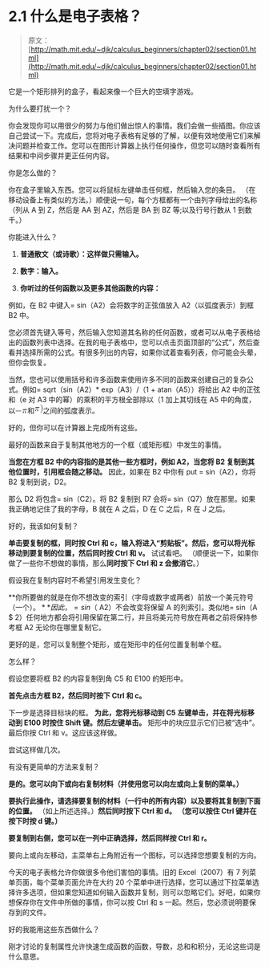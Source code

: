 # 2.1 什么是电子表格？

> 原文： [http://math.mit.edu/~djk/calculus_beginners/chapter02/section01.html](http://math.mit.edu/~djk/calculus_beginners/chapter02/section01.html)

它是一个矩形排列的盒子，看起来像一个巨大的空填字游戏。

为什么要打扰一个？

你会发现你可以用很少的努力与他们做出惊人的事情。我们会做一些插图。你应该自己尝试一下。完成后，您将对电子表格有足够的了解，以便有效地使用它们来解决问题并检查工作。您可以在图形计算器上执行任何操作，但您可以随时查看所有结果和中间步骤并更正任何内容。

你是怎么做的？

你在盒子里输入东西。您可以将鼠标左键单击任何框，然后输入您的条目。 （在移动设备上有类似的方法。）顺便说一句，每个方框都有一个由列字母给出的名称（列从 A 到 Z，然后是 AA 到 AZ，然后是 BA 到 BZ 等;以及行号行数从 1 到数千。）

你能进入什么？

1.  **普通散文（或诗歌）：这样做只需输入。**

2.  **数字：输入。**

3.  **你听过的任何函数以及更多其他函数的内容：**

例如，在 B2 中键入= sin（A2）会将数字的正弦值放入 A2（以弧度表示）到框 B2 中。

您必须首先键入等号，然后输入您知道其名称的任何函数，或者可以从电子表格给出的函数列表中选择。在我的电子表格中，您可以点击页面顶部的“公式”，然后查看并选择所需的公式。有很多列出的内容，如果你试着查看列表，你可能会头晕，但你会恢复。

当然，您也可以使用括号和许多函数来使用许多不同的函数来创建自己的复杂公式。例如= sqrt（sin（A2）* exp（A3）/（1 + atan（A5））将给出 A2 中的正弦和（e 对 A3 中的幂）的乘积的平方根全部除以（1 加上其切线在 A5 中的角度，以![](img/tex-7e9a721b26c315d5d015d7dd2fd27d1d.gif)和![](img/tex-fd47ae6194448a26f01fc381644dc0eb.gif)之间的弧度表示。

好的，但你可以在计算器上完成所有这些。

最好的函数来自于复制其他地方的一个框（或矩形框）中发生的事情。

**当您在方框 B2 中的内容指的是其他一些方框时，例如 A2，当您将 B2 复制到其他位置时，引用框会随之移动。** 因此，如果在 B2 中你有 put = sin（A2），你将 B2 复制到说，D2。

那么 D2 将包含= sin（C2）。将 B2 复制到 R7 会将= sin（Q7）放在那里。如果我正确地记住了我的字母，B 就在 A 之后，D 在 C 之后，R 在 J 之后。

好的，我该如何复制？

**单击要复制的框，同时按 Ctrl 和 c，输入将进入“剪贴板”。然后，您可以将光标移动到要复制的位置，然后同时按 Ctrl 和 v。** 试试看吧。 （顺便说一下，如果你做了一些你不想做的事情，那么**同时按下 Ctrl 和 z 会撤消它**。）

假设我在复制内容时不希望引用发生变化？

**你所要做的就是在你不想改变的索引（字母或数字或两者）前放一个美元符号（一个$）。** 因此，= sin（$ A2）不会改变将保留 A 的列索引。类似地= sin（A $ 2）任何地方都会将引用保留在第二行，并且将美元符号放在两者之前将保持参考框 A2 无论你在哪里复制它。

更好的是，您可以复制整个矩形，或在矩形中的任何位置复制单个框。

怎么样？

假设您要将框 B2 的内容复制到角 C5 和 E100 的矩形中。

**首先点击方框 B2，然后同时按下 Ctrl 和 c。**

下一步是选择目标块的框。 **为此，您将光标移动到 C5 左键单击，并在将光标移动到 E100 时按住 Shift 键。然后左键单击。** 矩形中的块应显示它们已被“选中”。最后你按 Ctrl 和 v。这应该这样做。

尝试这样做几次。

有没有更简单的方法来复制？

**是的。您可以向下或向右复制材料（并使用您可以向左或向上复制的菜单。）**

**要执行此操作，请选择要复制的材料（一行中的所有内容）以及要将其复制到下面的位置。** （如上所述选择。）**然后同时按下 Ctrl 和 d。 （您可以按住 Ctrl 键并在按下时按 d 键。）**

**要复制到右侧，您可以在一列中正确选择，然后同样按 Ctrl 和 r。**

要向上或向左移动，主菜单右上角附近有一个图标，可以选择您想要复制的方向。

今天的电子表格允许你做很多令他们害怕的事情。旧的 Excel（2007）有 7 列菜单页面，每个菜单页面允许在大约 20 个菜单中进行选择，您可以通过下拉菜单选择许多选项，但如果您知道如何输入函数并复制，则可以忽略它们。好吧，如果你想保存你在文件中所做的事情，你可以按 Ctrl 和 s 一起。然后，您必须说明要保存到的文件。

好的我能用这些东西做什么？

刚才讨论的复制属性允许快速生成函数的函数，导数，总和和积分，无论这些词是什么意思。